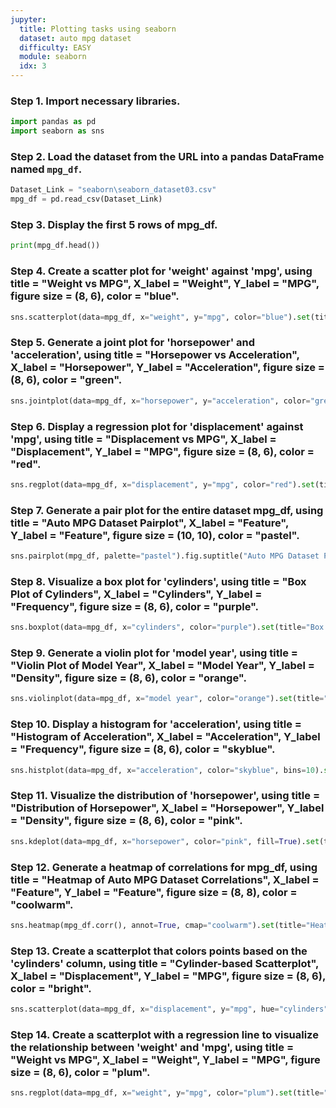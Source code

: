 ```yaml
---
jupyter:
  title: Plotting tasks using seaborn
  dataset: auto mpg dataset
  difficulty: EASY
  module: seaborn
  idx: 3
---
```


### Step 1. Import necessary libraries.
```python
import pandas as pd
import seaborn as sns

```

### Step 2. Load the dataset from the URL into a pandas DataFrame named `mpg_df`.
```python
Dataset_Link = "seaborn\seaborn_dataset03.csv"
mpg_df = pd.read_csv(Dataset_Link)
```

### Step 3. Display the first 5 rows of mpg_df.
```python
print(mpg_df.head())

```

### Step 4. Create a scatter plot for 'weight' against 'mpg', using title = "Weight vs MPG", X_label = "Weight", Y_label = "MPG", figure size = (8, 6), color = "blue".
```python
sns.scatterplot(data=mpg_df, x="weight", y="mpg", color="blue").set(title="Weight vs MPG", xlabel="Weight", ylabel="MPG")

```

### Step 5. Generate a joint plot for 'horsepower' and 'acceleration', using title = "Horsepower vs Acceleration", X_label = "Horsepower", Y_label = "Acceleration", figure size = (8, 6), color = "green".
```python
sns.jointplot(data=mpg_df, x="horsepower", y="acceleration", color="green", height=6).set_axis_labels("Horsepower", "Acceleration").fig.suptitle("Horsepower vs Acceleration")

```

### Step 6. Display a regression plot for 'displacement' against 'mpg', using title = "Displacement vs MPG", X_label = "Displacement", Y_label = "MPG", figure size = (8, 6), color = "red".
```python
sns.regplot(data=mpg_df, x="displacement", y="mpg", color="red").set(title="Displacement vs MPG", xlabel="Displacement", ylabel="MPG")

```

### Step 7. Generate a pair plot for the entire dataset mpg_df, using title = "Auto MPG Dataset Pairplot", X_label = "Feature", Y_label = "Feature", figure size = (10, 10), color = "pastel".
```python
sns.pairplot(mpg_df, palette="pastel").fig.suptitle("Auto MPG Dataset Pairplot")

```

### Step 8. Visualize a box plot for 'cylinders', using title = "Box Plot of Cylinders", X_label = "Cylinders", Y_label = "Frequency", figure size = (8, 6), color = "purple".
```python
sns.boxplot(data=mpg_df, x="cylinders", color="purple").set(title="Box Plot of Cylinders", xlabel="Cylinders", ylabel="Frequency")

```

### Step 9. Generate a violin plot for 'model year', using title = "Violin Plot of Model Year", X_label = "Model Year", Y_label = "Density", figure size = (8, 6), color = "orange".
```python
sns.violinplot(data=mpg_df, x="model year", color="orange").set(title="Violin Plot of Model Year", xlabel="Model Year", ylabel="Density")

```

### Step 10. Display a histogram for 'acceleration', using title = "Histogram of Acceleration", X_label = "Acceleration", Y_label = "Frequency", figure size = (8, 6), color = "skyblue".
```python
sns.histplot(data=mpg_df, x="acceleration", color="skyblue", bins=10).set(title="Histogram of Acceleration", xlabel="Acceleration", ylabel="Frequency")

```

### Step 11. Visualize the distribution of 'horsepower', using title = "Distribution of Horsepower", X_label = "Horsepower", Y_label = "Density", figure size = (8, 6), color = "pink".
```python
sns.kdeplot(data=mpg_df, x="horsepower", color="pink", fill=True).set(title="Distribution of Horsepower", xlabel="Horsepower", ylabel="Density")

```

### Step 12. Generate a heatmap of correlations for mpg_df, using title = "Heatmap of Auto MPG Dataset Correlations", X_label = "Feature", Y_label = "Feature", figure size = (8, 8), color = "coolwarm".
```python
sns.heatmap(mpg_df.corr(), annot=True, cmap="coolwarm").set(title="Heatmap of Auto MPG Dataset Correlations")

```

### Step 13. Create a scatterplot that colors points based on the 'cylinders' column, using title = "Cylinder-based Scatterplot", X_label = "Displacement", Y_label = "MPG", figure size = (8, 6), color = "bright".
```python
sns.scatterplot(data=mpg_df, x="displacement", y="mpg", hue="cylinders", palette="bright").set(title="Cylinder-based Scatterplot", xlabel="Displacement", ylabel="MPG")

```

### Step 14. Create a scatterplot with a regression line to visualize the relationship between 'weight' and 'mpg', using title = "Weight vs MPG", X_label = "Weight", Y_label = "MPG", figure size = (8, 6), color = "plum".
```python
sns.regplot(data=mpg_df, x="weight", y="mpg", color="plum").set(title="Weight vs MPG", xlabel="Weight", ylabel="MPG")

```